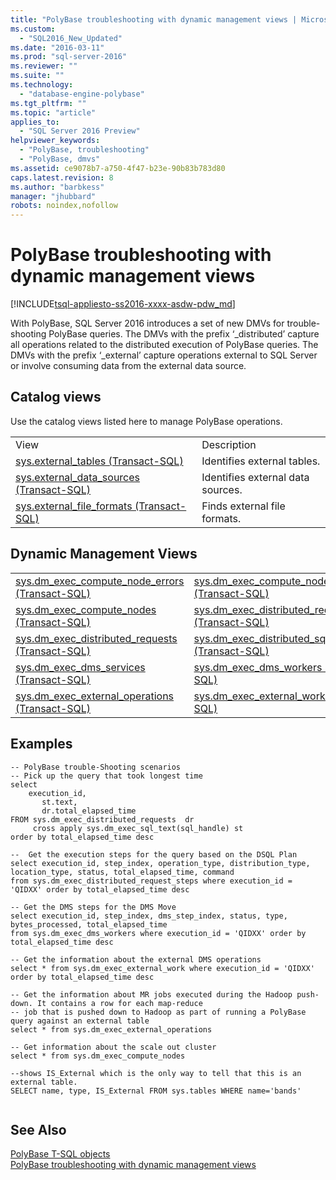 ```yaml
---
title: "PolyBase troubleshooting with dynamic management views | Microsoft Docs"
ms.custom: 
  - "SQL2016_New_Updated"
ms.date: "2016-03-11"
ms.prod: "sql-server-2016"
ms.reviewer: ""
ms.suite: ""
ms.technology: 
  - "database-engine-polybase"
ms.tgt_pltfrm: ""
ms.topic: "article"
applies_to: 
  - "SQL Server 2016 Preview"
helpviewer_keywords: 
  - "PolyBase, troubleshooting"
  - "PolyBase, dmvs"
ms.assetid: ce9078b7-a750-4f47-b23e-90b83b783d80
caps.latest.revision: 8
ms.author: "barbkess"
manager: "jhubbard"
robots: noindex,nofollow
---
```

# PolyBase troubleshooting with dynamic management views
[!INCLUDE[tsql-appliesto-ss2016-xxxx-asdw-pdw_md](../relational-databases/polybase/includes/tsql-appliesto-ss2016-xxxx-asdw-pdw-md.md)]

  With PolyBase, SQL Server 2016 introduces a set of new DMVs for trouble-shooting PolyBase queries. The DMVs with the prefix ‘_distributed’ capture all operations related to the distributed execution of PolyBase queries. The DMVs with the prefix ‘_external’ capture operations external to SQL Server or involve consuming data from the external data source.  
  
## Catalog views  
 Use the catalog views listed here to manage PolyBase operations.  
  
|||  
|-|-|  
|View|Description|  
|[sys.external_tables &#40;Transact-SQL&#41;](../relational-databases/reference/system-catalog-views/sys.external-tables-transact-sql.md)|Identifies external tables.|  
|[sys.external_data_sources &#40;Transact-SQL&#41;](../relational-databases/reference/system-catalog-views/sys.external-data-sources-transact-sql.md)|Identifies external data sources.|  
|[sys.external_file_formats &#40;Transact-SQL&#41;](../relational-databases/reference/system-catalog-views/sys.external-file-formats-transact-sql.md)|Finds external file formats.|  
  
## Dynamic Management Views  
  
|||  
|-|-|  
|[sys.dm_exec_compute_node_errors &#40;Transact-SQL&#41;](../relational-databases/reference/system-dynamic-management-views/sys.dm-exec-compute-node-errors-transact-sql.md)|[sys.dm_exec_compute_node_status &#40;Transact-SQL&#41;](../relational-databases/reference/system-dynamic-management-views/sys.dm-exec-compute-node-status-transact-sql.md)|  
|[sys.dm_exec_compute_nodes &#40;Transact-SQL&#41;](../relational-databases/reference/system-dynamic-management-views/sys.dm-exec-compute-nodes-transact-sql.md)|[sys.dm_exec_distributed_request_steps &#40;Transact-SQL&#41;](../relational-databases/reference/system-dynamic-management-views/sys.dm-exec-distributed-request-steps-transact-sql.md)|  
|[sys.dm_exec_distributed_requests &#40;Transact-SQL&#41;](../relational-databases/reference/system-dynamic-management-views/sys.dm-exec-distributed-requests-transact-sql.md)|[sys.dm_exec_distributed_sql_requests &#40;Transact-SQL&#41;](../relational-databases/reference/system-dynamic-management-views/sys.dm-exec-distributed-sql-requests-transact-sql.md)|  
|[sys.dm_exec_dms_services &#40;Transact-SQL&#41;](../relational-databases/reference/system-dynamic-management-views/sys.dm-exec-dms-services-transact-sql.md)|[sys.dm_exec_dms_workers &#40;Transact-SQL&#41;](../relational-databases/reference/system-dynamic-management-views/sys.dm-exec-dms-workers-transact-sql.md)|  
|[sys.dm_exec_external_operations &#40;Transact-SQL&#41;](../relational-databases/reference/system-dynamic-management-views/sys.dm-exec-external-operations-transact-sql.md)|[sys.dm_exec_external_work &#40;Transact-SQL&#41;](../relational-databases/reference/system-dynamic-management-views/sys.dm-exec-external-work-transact-sql.md)|  
  
## Examples  
  
```  
-- PolyBase trouble-Shooting scenarios  
-- Pick up the query that took longest time  
select   
    execution_id,  
       st.text,  
       dr.total_elapsed_time  
FROM sys.dm_exec_distributed_requests  dr  
     cross apply sys.dm_exec_sql_text(sql_handle) st  
order by total_elapsed_time desc  
  
--  Get the execution steps for the query based on the DSQL Plan  
select execution_id, step_index, operation_type, distribution_type, location_type, status, total_elapsed_time, command   
from sys.dm_exec_distributed_request_steps where execution_id =  'QIDXX' order by total_elapsed_time desc  
  
-- Get the DMS steps for the DMS Move    
select execution_id, step_index, dms_step_index, status, type, bytes_processed, total_elapsed_time  
from sys.dm_exec_dms_workers where execution_id = 'QIDXX' order by total_elapsed_time desc    
  
-- Get the information about the external DMS operations  
select * from sys.dm_exec_external_work where execution_id = 'QIDXX' order by total_elapsed_time desc   
  
-- Get the information about MR jobs executed during the Hadoop push-down. It contains a row for each map-reduce   
-- job that is pushed down to Hadoop as part of running a PolyBase query against an external table  
select * from sys.dm_exec_external_operations  
  
-- Get information about the scale out cluster  
select * from sys.dm_exec_compute_nodes  
  
--shows IS_External which is the only way to tell that this is an external table.  
SELECT name, type, IS_External FROM sys.tables WHERE name='bands'  
  
```  
  
## See Also  
 [PolyBase T-SQL objects](../relational-databases/polybase/polybase-t-sql-objects.md)   
 [PolyBase troubleshooting with dynamic management views](../a9retired/polybase-troubleshooting-with-dynamic-management-views.md)  
  
  